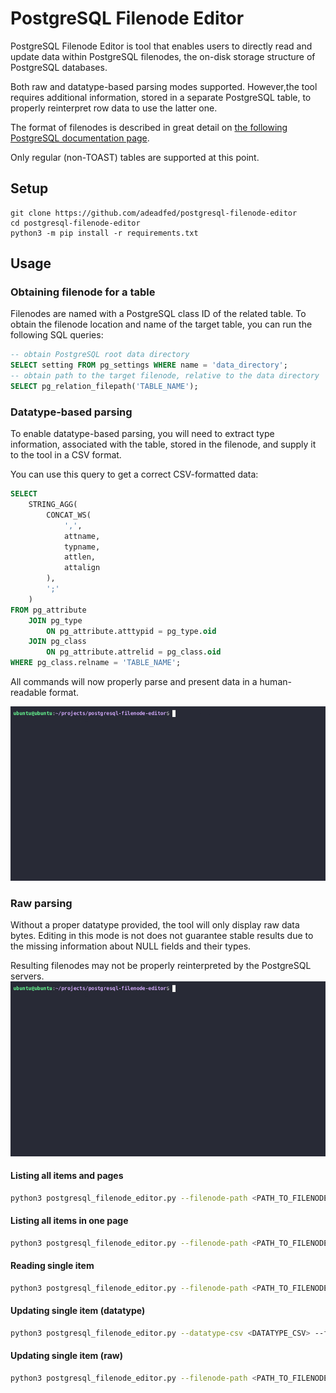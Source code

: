 # PostgreSQL Filenode Editor
PostgreSQL Filenode Editor is tool that enables users to directly read and update data within PostgreSQL filenodes, the on-disk storage structure of PostgreSQL databases. 

Both raw and datatype-based parsing modes supported. However,the tool requires additional information, stored in a separate PostgreSQL table, to properly reinterpret row data to use the latter one.

The format of filenodes is described in great detail on [the following PostgreSQL documentation page](https://www.postgresql.org/docs/current/storage-file-layout.html).

Only regular (non-TOAST) tables are supported at this point.

## Setup
```
git clone https://github.com/adeadfed/postgresql-filenode-editor
cd postgresql-filenode-editor
python3 -m pip install -r requirements.txt
```

## Usage
### Obtaining filenode for a table
Filenodes are named with a PostgreSQL class ID of the related table. To obtain the filenode location and name of the target table, you can run the following SQL queries:
```sql
-- obtain PostgreSQL root data directory
SELECT setting FROM pg_settings WHERE name = 'data_directory';
-- obtain path to the target filenode, relative to the data directory
SELECT pg_relation_filepath('TABLE_NAME');
```

### Datatype-based parsing
To enable datatype-based parsing, you will need to extract type information, associated with the table, stored in the filenode, and supply it to the tool in a CSV format. 

You can use this query to get a correct CSV-formatted data:
```sql
SELECT
    STRING_AGG(
        CONCAT_WS(
            ',',
            attname,
            typname,
            attlen,
            attalign
        ),
        ';'
    )
FROM pg_attribute
    JOIN pg_type
        ON pg_attribute.atttypid = pg_type.oid
    JOIN pg_class
        ON pg_attribute.attrelid = pg_class.oid
WHERE pg_class.relname = 'TABLE_NAME';
```

All commands will now properly parse and present data in a human-readable format.

![Datatype mode](demo/demo_datatype.gif)

### Raw parsing
Without a proper datatype provided, the tool will only display raw data bytes. Editing in this mode is not does not guarantee stable results due to the missing information about NULL fields and their types.

Resulting filenodes may not be properly reinterpreted by the PostgreSQL servers.
![Raw mode](demo/demo_raw.gif)

#### Listing all items and pages
```bash
python3 postgresql_filenode_editor.py --filenode-path <PATH_TO_FILENODE> --mode list [--datatype-csv <OPTIONAL_DATATYPE_CSV>]
```

#### Listing all items in one page
```bash
python3 postgresql_filenode_editor.py --filenode-path <PATH_TO_FILENODE> --mode list --page 0 [--datatype-csv <OPTIONAL_DATATYPE_CSV>]
```

#### Reading single item
```bash
python3 postgresql_filenode_editor.py --filenode-path <PATH_TO_FILENODE> --mode read --page 0 --item 0 [--datatype-csv <OPTIONAL_DATATYPE_CSV>]
```

#### Updating single item (datatype)
```bash
python3 postgresql_filenode_editor.py --datatype-csv <DATATYPE_CSV> --filenode-path <PATH_TO_FILENODE> --mode update --page 0 --item 0 --csv-data <NEW_ITEM_DATA_CSV>
```

#### Updating single item (raw)
```bash
python3 postgresql_filenode_editor.py --filenode-path <PATH_TO_FILENODE> --mode raw_update --page 0 --item 0 --b64-data <NEW_ITEM_DATA_B64>
```